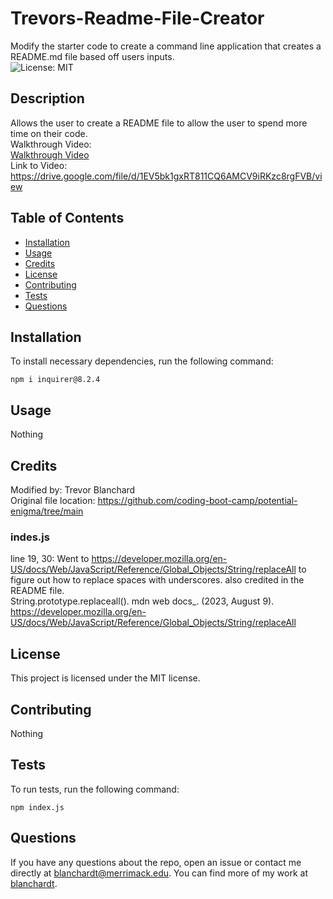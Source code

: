 # Trevors-Readme-File-Creator  
Modify the starter code to create a command line application that creates a README.md file based off users inputs.  
![License: MIT](https://img.shields.io/badge/License-MIT-blue.svg)  

## Description  
Allows the user to create a README file to allow the user to spend more time on their code.  
Walkthrough Video:  
[Walkthrough Video](https://drive.google.com/file/d/1EV5bk1gxRT811CQ6AMCV9iRKzc8rgFVB/view)  
Link to Video:  
https://drive.google.com/file/d/1EV5bk1gxRT811CQ6AMCV9iRKzc8rgFVB/view  

## Table of Contents  
* [Installation](#installation)  
* [Usage](#usage)  
* [Credits](#usage)  
* [License](#license)  
* [Contributing](#contributing)  
* [Tests](#tests)  
* [Questions](#questions)

## Installation  
To install necessary dependencies, run the following command:  

```  
npm i inquirer@8.2.4  
```  

## Usage  
Nothing  

## Credits  
Modified by: Trevor Blanchard  
Original file location: https://github.com/coding-boot-camp/potential-enigma/tree/main  

### indes.js  

line 19, 30:
Went to https://developer.mozilla.org/en-US/docs/Web/JavaScript/Reference/Global_Objects/String/replaceAll to figure out how to replace spaces with underscores.  also credited in the README file.  
String.prototype.replaceall(). mdn web docs_. (2023, August 9). https://developer.mozilla.org/en-US/docs/Web/JavaScript/Reference/Global_Objects/String/replaceAll 

## License  
This project is licensed under the MIT license.  

## Contributing  
Nothing  

## Tests  
To run tests, run the following command:  

```  
npm index.js  
```  

## Questions  
If you have any questions about the repo, open an issue or contact me directly at blanchardt@merrimack.edu.  You can find more of my work at [blanchardt](https://github.com/blanchardt/).  